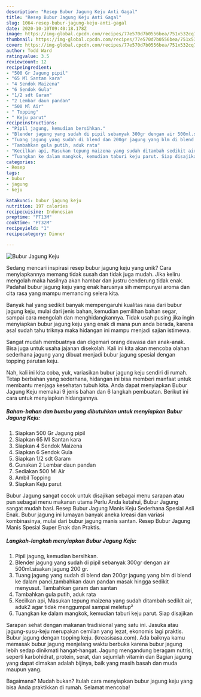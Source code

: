 ```yaml
---
description: "Resep Bubur Jagung Keju Anti Gagal"
title: "Resep Bubur Jagung Keju Anti Gagal"
slug: 1064-resep-bubur-jagung-keju-anti-gagal
date: 2020-10-10T09:40:18.178Z
image: https://img-global.cpcdn.com/recipes/77e570d7b0556bea/751x532cq70/bubur-jagung-keju-foto-resep-utama.jpg
thumbnail: https://img-global.cpcdn.com/recipes/77e570d7b0556bea/751x532cq70/bubur-jagung-keju-foto-resep-utama.jpg
cover: https://img-global.cpcdn.com/recipes/77e570d7b0556bea/751x532cq70/bubur-jagung-keju-foto-resep-utama.jpg
author: Todd Ward
ratingvalue: 3.5
reviewcount: 12
recipeingredient:
- "500 Gr Jagung pipil"
- "65 Ml Santan kara"
- "4 Sendok Maizena"
- "6 Sendok Gula"
- "1/2 sdt Garam"
- "2 Lembar daun pandan"
- "500 Ml Air"
- " Topping"
- " Keju parut"
recipeinstructions:
- "Pipil jagung, kemudian bersihkan."
- "Blender jagung yang sudah di pipil sebanyak 300gr dengan air 500ml.sisakan jagung 200 gr."
- "Tuang jagung yang sudah di blend dan 200gr jagung yang blm di blend ke dalam panci,tambahkan daun pandan masak hingga sedikit menyusut. Tambahkan garam dan santan"
- "Tambahkan gula putih, aduk rata"
- "Kecilkan api, Masukan tepung maizena yang sudah ditambah sedikit air, aduk2 agar tidak menggumpal sampai meletup²"
- "Tuangkan ke dalam mangkok, kemudian taburi keju parut. Siap disajikan"
categories:
- Resep
tags:
- bubur
- jagung
- keju

katakunci: bubur jagung keju 
nutrition: 197 calories
recipecuisine: Indonesian
preptime: "PT13M"
cooktime: "PT32M"
recipeyield: "1"
recipecategory: Dinner

---
```



![Bubur Jagung Keju](https://img-global.cpcdn.com/recipes/77e570d7b0556bea/751x532cq70/bubur-jagung-keju-foto-resep-utama.jpg)

Sedang mencari inspirasi resep bubur jagung keju yang unik? Cara menyiapkannya memang tidak susah dan tidak juga mudah. Jika keliru mengolah maka hasilnya akan hambar dan justru cenderung tidak enak. Padahal bubur jagung keju yang enak harusnya sih mempunyai aroma dan cita rasa yang mampu memancing selera kita.

Banyak hal yang sedikit banyak mempengaruhi kualitas rasa dari bubur jagung keju, mulai dari jenis bahan, kemudian pemilihan bahan segar, sampai cara mengolah dan menghidangkannya. Tidak usah pusing jika ingin menyiapkan bubur jagung keju yang enak di mana pun anda berada, karena asal sudah tahu triknya maka hidangan ini mampu menjadi sajian istimewa.

Sangat mudah membuatnya dan digemari orang dewasa dan anak-anak. Bisa juga untuk usaha jajanan disekolah. Kali ini kita akan mencoba olahan sederhana jagung yang dibuat menjadi bubur jagung spesial dengan topping parutan keju.


Nah, kali ini kita coba, yuk, variasikan bubur jagung keju sendiri di rumah. Tetap berbahan yang sederhana, hidangan ini bisa memberi manfaat untuk membantu menjaga kesehatan tubuh kita. Anda dapat menyiapkan Bubur Jagung Keju memakai 9 jenis bahan dan 6 langkah pembuatan. Berikut ini cara untuk menyiapkan hidangannya.

<!--inarticleads1-->

##### Bahan-bahan dan bumbu yang dibutuhkan untuk menyiapkan Bubur Jagung Keju:

1. Siapkan 500 Gr Jagung pipil
1. Siapkan 65 Ml Santan kara
1. Siapkan 4 Sendok Maizena
1. Siapkan 6 Sendok Gula
1. Siapkan 1/2 sdt Garam
1. Gunakan 2 Lembar daun pandan
1. Sediakan 500 Ml Air
1. Ambil  Topping
1. Siapkan  Keju parut


Bubur Jagung sangat cocok untuk disajikan sebagai menu sarapan atau pun sebagai menu makanan utama Perlu Anda ketahui, Bubur Jagung sangat mudah basi. Resep Bubur Jagung Manis Keju Sederhana Spesial Asli Enak. Bubur jagung ini lumayan banyak aneka kreasi dan variasi kombinasinya, mulai dari bubur jagung manis santan. Resep Bubur Jagung Manis Spesial Super Enak dan Praktis. 

<!--inarticleads2-->

##### Langkah-langkah menyiapkan Bubur Jagung Keju:

1. Pipil jagung, kemudian bersihkan.
1. Blender jagung yang sudah di pipil sebanyak 300gr dengan air 500ml.sisakan jagung 200 gr.
1. Tuang jagung yang sudah di blend dan 200gr jagung yang blm di blend ke dalam panci,tambahkan daun pandan masak hingga sedikit menyusut. Tambahkan garam dan santan
1. Tambahkan gula putih, aduk rata
1. Kecilkan api, Masukan tepung maizena yang sudah ditambah sedikit air, aduk2 agar tidak menggumpal sampai meletup²
1. Tuangkan ke dalam mangkok, kemudian taburi keju parut. Siap disajikan


Sarapan sehat dengan makanan tradisional yang satu ini. Jasuka atau jagung-susu-keju merupakan cemilan yang lezat, ekonomis lagi praktis. Bubur jagung dengan topping keju. (kreasisasa.com). Ada baiknya kamu memasak bubur jagung menjelang waktu berbuka karena bubur jagung lebih sedap dinikmati hangat-hangat. Jagung mengandung beragam nutrisi, seperti karbohidrat, protein, serat, dan sejumlah vitamin dan Bagian jagung yang dapat dimakan adalah bijinya, baik yang masih basah dan muda maupun yang. 

Bagaimana? Mudah bukan? Itulah cara menyiapkan bubur jagung keju yang bisa Anda praktikkan di rumah. Selamat mencoba!
